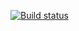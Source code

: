[![Build status](https://ci.appveyor.com/api/projects/status/fjh2d3k6cmllkjc9/branch/main?svg=true)](https://ci.appveyor.com/project/QA-Matchenko/2-4-pageobject/branch/main)
